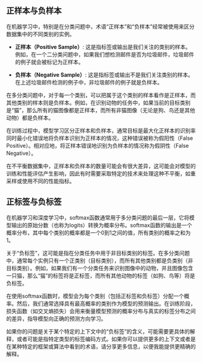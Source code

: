 ## 正样本与负样本
在机器学习中，特别是在分类问题中，术语“正样本”和“负样本”经常被使用来区分数据集中的不同类别的实例。

- **正样本（Positive Sample）**: 这是指标签或输出是我们关注的类别的样本。例如，在一个二分类问题中，如果我们想检测邮件是否为垃圾邮件，垃圾邮件的例子就会被标记为正样本。

- **负样本（Negative Sample）**: 这是指标签或输出不是我们关注类别的样本。在上述垃圾邮件检测的例子中，非垃圾邮件的例子就是负样本。

在多分类问题中，对于每一个类别，可以把属于这个类别的样本看作是正样本，而其他类别的样本则是负样本。例如，在识别动物的任务中，如果当前的目标类别是“猫”，那么所有的猫图像都是正样本，而所有非猫图像（无论是狗、鸟还是其他动物）都是负样本。

在训练过程中，模型学习区分正样本和负样本，通常目标是最大化正样本的识别率同时最小化错误地将负样本识别为正样本的情况，这种错误被称为假阳性（False Positive）。相对应地，将正样本错误地识别为负样本的情况称为假阴性（False Negative）。

在不平衡数据集中，正样本和负样本的数量可能会有很大差异，这可能会对模型的训练和性能评估产生影响，因此有时需要采取特定的技术来处理这种不平衡，如重采样或使用不同的性能指标。


## 正标签与负标签
在机器学习和深度学习中，softmax函数通常用于多分类问题的最后一层，它将模型输出的原始分数（也称为logits）转换为概率分布。softmax函数的输出是一个概率分布，其中每个类别的概率都是一个0到1之间的值，所有类别的概率之和为1。

关于“负标签”，这可能是指在分类任务中用于非目标类别的标签。在多分类问题中，通常每个实例只有一个正类别（目标类别），而所有其他类别都是负类别（非目标类别）。例如，如果我们有一个分类任务来识别图像中的动物，并且图像包含一只猫，那么“猫”的标签将是正标签，而所有其他动物的标签（如狗、鸟等）将是负标签。

在使用softmax函数时，模型会为每个类别（包括正标签和负标签）分配一个概率。然后，我们通常选择具有最高概率的类别作为模型的预测输出。在训练阶段，损失函数（如交叉熵损失）会用来衡量模型预测的概率分布与真实的标签分布之间的差异，指导模型向正确的预测方向学习。

如果你的问题是关于某个特定的上下文中的“负标签”的含义，可能需要更具体的解释，或者可能是指特定类型的标签编码方式。如果你可以提供更多的上下文或者是在某种特定的框架或算法中看到的术语，请分享更多信息，以便我能提供更精确的解释。